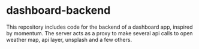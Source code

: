 # dashboard-backend
This repository includes code for the backend of a dashboard app, inspired by momentum. 
The server acts as a proxy to make several api calls to open weather map, api layer, unsplash and a few others.
